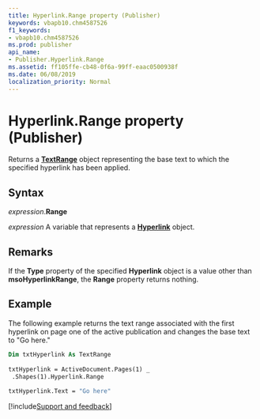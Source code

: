 ```yaml
---
title: Hyperlink.Range property (Publisher)
keywords: vbapb10.chm4587526
f1_keywords:
- vbapb10.chm4587526
ms.prod: publisher
api_name:
- Publisher.Hyperlink.Range
ms.assetid: ff105ffe-cb48-0f6a-99ff-eaac0500938f
ms.date: 06/08/2019
localization_priority: Normal
---
```



# Hyperlink.Range property (Publisher)

Returns a **[TextRange](Publisher.TextRange.md)** object representing the base text to which the specified hyperlink has been applied.


## Syntax

_expression_.**Range**

_expression_ A variable that represents a **[Hyperlink](Publisher.Hyperlink.md)** object.


## Remarks

If the **Type** property of the specified **Hyperlink** object is a value other than **msoHyperlinkRange**, the **Range** property returns nothing.


## Example

The following example returns the text range associated with the first hyperlink on page one of the active publication and changes the base text to "Go here."

```vb
Dim txtHyperlink As TextRange 
 
txtHyperlink = ActiveDocument.Pages(1) _ 
 .Shapes(1).Hyperlink.Range 
 
txtHyperlink.Text = "Go here"
```

[!include[Support and feedback](~/includes/feedback-boilerplate.md)]